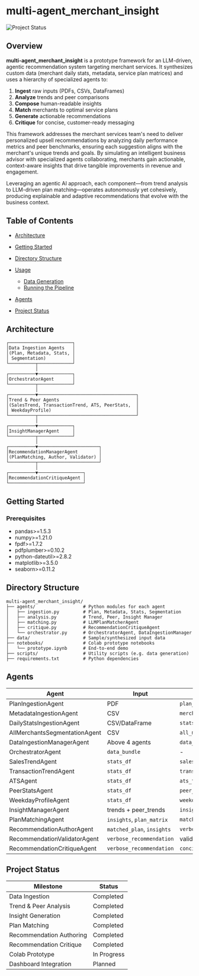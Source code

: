 # multi-agent\_merchant\_insight

![Project Status](https://img.shields.io/badge/status-beta-orange)

## Overview

**multi-agent\_merchant\_insight** is a prototype framework for an LLM-driven, agentic recommendation system targeting merchant services. It synthesizes custom data (merchant daily stats, metadata, service plan matrices) and uses a hierarchy of specialized agents to:

1. **Ingest** raw inputs (PDFs, CSVs, DataFrames)
2. **Analyze** trends and peer comparisons
3. **Compose** human-readable insights
4. **Match** merchants to optimal service plans
5. **Generate** actionable recommendations
6. **Critique** for concise, customer-ready messaging

This framework addresses the merchant services team's need to deliver personalized upsell recommendations by analyzing daily performance metrics and peer benchmarks, ensuring each suggestion aligns with the merchant's unique trends and goals. By simulating an intelligent business advisor with specialized agents collaborating, merchants gain actionable, context-aware insights that drive tangible improvements in revenue and engagement.

Leveraging an agentic AI approach, each component—from trend analysis to LLM-driven plan matching—operates autonomously yet cohesively, producing explainable and adaptive recommendations that evolve with the business context.

## Table of Contents

* [Architecture](#architecture)
* [Getting Started](#getting-started)
* [Directory Structure](#directory-structure)
* [Usage](#usage)

  * [Data Generation](#data-generation)
  * [Running the Pipeline](#running-the-pipeline)
* [Agents](#agents)
* [Project Status](#project-status)


## Architecture

```text
┌────────────────────────┐
│Data Ingestion Agents   │
│(Plan, Metadata, Stats, │
│ Segmentation)          │
└──────────┬─────────────┘
           │
┌──────────▼─────────────┐
│OrchestratorAgent       │
└──────────┬─────────────┘
           │
┌──────────▼─────────────────────────────────────┐
│Trend & Peer Agents                             │
│(SalesTrend, TransactionTrend, ATS, PeerStats,  │
│ WeekdayProfile)                                │
└──────────┬─────────────────────────────────────┘
           │
┌──────────▼─────────────┐
│InsightManagerAgent     │
└──────────┬─────────────┘
           │
┌──────────▼───────────────────────┐
│RecommendationManagerAgent        │
│(PlanMatching, Author, Validator) │
└──────────┬───────────────────────┘
           │
┌──────────▼─────────────────┐
│RecommendationCritiqueAgent │
└────────────────────────────┘
```

## Getting Started

### Prerequisites

* pandas>=1.5.3
* numpy>=1.21.0
* fpdf>=1.7.2
* pdfplumber>=0.10.2
* python-dateutil>=2.8.2
* matplotlib>=3.5.0
* seaborn>=0.11.2


## Directory Structure

```
multi-agent_merchant_insight/
├── agents/                  # Python modules for each agent
│   ├── ingestion.py         # Plan, Metadata, Stats, Segmentation
│   ├── analysis.py          # Trend, Peer, Insight Manager
│   ├── matching.py          # LLMPlanMatcherAgent
│   ├── critique.py          # RecommendationCritiqueAgent
│   └── orchestrator.py      # OrchestratorAgent, DataIngestionManager
├── data/                    # Sample/synthesized input data
├── notebooks/               # Colab prototype notebooks
│   └── prototype.ipynb      # End-to-end demo
├── scripts/                 # Utility scripts (e.g. data generation)
├── requirements.txt         # Python dependencies
```



## Agents

| Agent                         | Input                      | Output                   |
| ----------------------------- | -------------------------- | ------------------------ |
| PlanIngestionAgent            | PDF                        | `plan_matrix`            |
| MetadataIngestionAgent        | CSV                        | `merchant_df`            |
| DailyStatsIngestionAgent      | CSV/DataFrame              | `stats_df`               |
| AllMerchantsSegmentationAgent | CSV                        | `all_merchants_df`       |
| DataIngestionManagerAgent     | Above 4 agents             | `data_bundle`            |
| OrchestratorAgent             | `data_bundle`              | -                        |
| SalesTrendAgent               | `stats_df`                 | `sales_trends`           |
| TransactionTrendAgent         | `stats_df`                 | `transaction_trends`     |
| ATSAgent                      | `stats_df`                 | `ats_trends`             |
| PeerStatsAgent                | `stats_df`                 | `peer_trends`            |
| WeekdayProfileAgent           | `stats_df`                 | `weekday_profiles`       |
| InsightManagerAgent           | trends + peer\_trends      | `insights`               |
| PlanMatchingAgent             | `insights`, `plan_matrix`  | `matched_plan`           |
| RecommendationAuthorAgent     | `matched_plan`, `insights` | `verbose_recommendation` |
| RecommendationValidatorAgent  | `verbose_recommendation`   | validation status/fixes  |
| RecommendationCritiqueAgent   | `verbose_recommendation`   | `concise_recommendation` |

## Project Status

| Milestone                | Status         |
| ------------------------ | -------------- |
| Data Ingestion           |  Completed    |
| Trend & Peer Analysis    |  Completed    |
| Insight Generation       |  Completed    |
| Plan Matching            |  Completed    |
| Recommendation Authoring |  Completed    |
| Recommendation Critique  |  Completed    |
| Colab Prototype          |  In Progress  |
| Dashboard Integration    |  Planned      |


